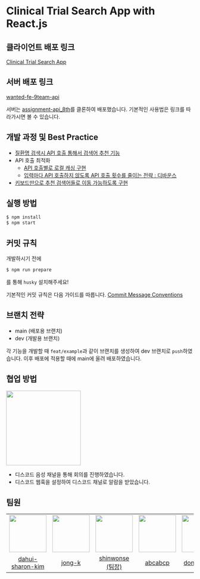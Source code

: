 # Clinical Trial Search App with React.js

## 클라이언트 배포 링크

[Clinical Trial Search App](https://pre-onboarding-8th-3-9.vercel.app/)

## 서버 배포 링크

[wanted-fe-9team-api](https://wanted-fe-9team-api.herokuapp.com/)

서버는 [assignment-api_8th](https://github.com/walking-sunset/assignment-api_8th)를 클론하여 배포했습니다. 기본적인 사용법은 링크를 따라가시면 볼 수 있습니다.

## 개발 과정 및 Best Practice

- [질환명 검색시 API 호출 통해서 검색어 추천 기능](https://github.com/wanted-preonboarding-fe-internship-8th/pre-onboarding-8th-3-9/wiki/%EC%A7%88%ED%99%98%EB%AA%85-%EA%B2%80%EC%83%89%EC%8B%9C-API-%ED%98%B8%EC%B6%9C-%ED%86%B5%ED%95%B4%EC%84%9C-%EA%B2%80%EC%83%89%EC%96%B4-%EC%B6%94%EC%B2%9C-%EA%B8%B0%EB%8A%A5)
- API 호출 최적화
  - [API 호출별로 로컬 캐싱 구현]()
  - [입력마다 API 호출하지 않도록 API 호출 횟수를 줄이는 전략 : 디바운스](https://github.com/wanted-preonboarding-fe-internship-8th/pre-onboarding-8th-3-9/wiki/%EB%94%94%EB%B0%94%EC%9A%B4%EC%8A%A4%EB%A5%BC-%ED%99%9C%EC%9A%A9%ED%95%9C-%ED%82%A4%EB%B3%B4%EB%93%9C-%EC%9E%85%EB%A0%A5-%EC%9D%B4%EB%B2%A4%ED%8A%B8--%EA%B7%B8%EB%A3%B9%ED%99%94)
- [키보드만으로 추천 검색어들로 이동 가능하도록 구현](https://github.com/wanted-preonboarding-fe-internship-8th/pre-onboarding-8th-3-9/wiki/%ED%82%A4%EB%B3%B4%EB%93%9C%EB%A7%8C%EC%9C%BC%EB%A1%9C-%EC%B6%94%EC%B2%9C-%EA%B2%80%EC%83%89%EC%96%B4%EB%93%A4%EB%A1%9C-%EC%9D%B4%EB%8F%99-%EA%B0%80%EB%8A%A5%ED%95%98%EB%8F%84%EB%A1%9D-%EA%B5%AC%ED%98%84)

## 실행 방법

```bash
$ npm install
$ npm start
```

## 커밋 규칙

개발하시기 전에

```bash
$ npm run prepare
```

를 통해 `husky` 설치해주세요!

기본적인 커밋 규칙은 다음 가이드를 따릅니다. [Commit Message Conventions](https://gist.github.com/stephenparish/9941e89d80e2bc58a153)

## 브랜치 전략

- main (배포용 브랜치)
- dev (개발용 브랜치)

각 기능을 개발할 때 `feat/example`과 같이 브랜치를 생성하여 dev 브랜치로 `push`하였습니다. 이후 배포에 적용할 때에 main에 올려 배포하였습니다.

## 협업 방법

<div>
  <img src="https://user-images.githubusercontent.com/62709718/208821813-5f880759-64e4-46d4-8d2f-9721d231f4ae.png" width="200px;" />
</div>

- 디스코드 음성 채널을 통해 회의를 진행하였습니다.
- 디스코드 웹훅을 설정하여 디스코드 채널로 알람을 받았습니다.

## 팀원

<table>
  <tr>
    <td align="center">
      <img src="https://user-images.githubusercontent.com/62709718/211858707-046f5b18-b31f-40f1-ae24-6e992612cc5a.png" width="100px;" alt=""/>
    </td>
    <td align="center">
      <img src="https://user-images.githubusercontent.com/62709718/208676156-350f5e57-7568-497a-ba32-cf7f849ef688.png" width="100px;" alt=""/>
    </td>  
    <td align="center">
      <img src="https://user-images.githubusercontent.com/62709718/208676001-b838be17-a6da-4954-8382-7b537a359f2a.png" width="100px;" alt=""/>
    </td>
    <td align="center">
      <img src="https://user-images.githubusercontent.com/62709718/208675953-3dbf10de-ed57-4b9a-9a5a-903dd5b8e708.png" width="100px;" alt=""/>
    </td>
    <td align="center">
      <img src="https://user-images.githubusercontent.com/62709718/208675588-1fc2c6ec-0a10-4496-b7de-39cfbfa5e7ab.png" width="100px;" alt=""/>
    </td>
  </tr>
  <tr>    
    <td align="center">
      <a href="https://github.com/dahui-sharon-kim">
        <div>dahui-sharon-kim</div>
      </a>
    </td>
    <td align="center">
      <a href="https://github.com/jong-k">
        <div>jong-k</div>
      </a>
    </td>   
    <td align="center">
      <a href="https://github.com/shinwonse">
        <div>shinwonse (팀장)</div>
      </a>
    </td>
    <td align="center">
      <a href="https://github.com/abcabcp">
        <div>abcabcp</div>
      </a>
    </td>
    <td align="center">
      <a href="https://github.com/dong53358">
        <div>dong53358</div>
      </a>
    </td>
  </tr>
</table>
